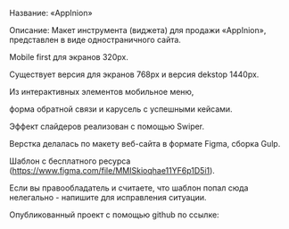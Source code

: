 Название: «AppInion»

Описание: Макет инструмента (виджета) для продажи «AppInion», представлен в виде одностраничного сайта.

Mobile first для экранов 320px.

Существует версия для экранов 768px и версия dekstop 1440px.

Из интерактивных элементов мобильное меню,

<!-- dropdown выбора языка в header сайта, -->

форма обратной связи и карусель с успешными кейсами.

Эффект слайдеров реализован с помощью Swiper.

Верстка делалась по макету веб-сайта в формате Figma, сборка Gulp.

Шаблон с бесплатного ресурса (https://www.figma.com/file/MMISkioqhae11YF6p1D5i1).

Если вы правообладатель и считаете, что шаблон попал сюда нелегально - напишите для исправления ситуации.

Опубликованный проект с помощью github по ссылке:
